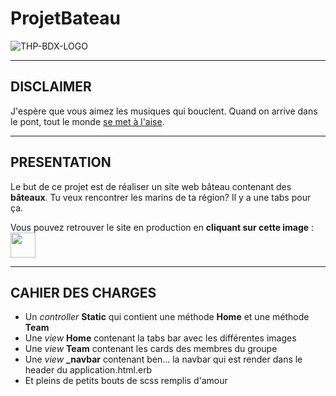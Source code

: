 # ProjetBateau

![THP-BDX-LOGO](http://image.noelshack.com/fichiers/2018/45/1/1541412703-thpbdx1.png)

---
## DISCLAIMER

J'espère que vous aimez les musiques qui bouclent.
Quand on arrive dans le pont, tout le monde [se met à l'aise](https://www.youtube.com/watch?v=mGgipFeAXg8).

---
## PRESENTATION

Le but de ce projet est de réaliser un site web bâteau contenant des **bâteaux**.
Tu veux rencontrer les marins de ta région? Il y a une tabs pour ça.

Vous pouvez retrouver le site en production en **cliquant sur cette image** : [<img src="https://cultofthepartyparrot.com/parrots/hd/gentlemanparrot.gif" width="40" height="40">](https://projetbateau.herokuapp.com/)

---
## CAHIER DES CHARGES

* Un _controller_ **Static** qui contient une méthode  **Home** et une méthode **Team**
* Une _view_ **Home** contenant la tabs bar avec les différentes images
* Une _view_ **Team** contenant les cards des membres du groupe
* Une _view_ **_navbar** contenant ben... la navbar qui est render dans le header du application.html.erb
* Et pleins de petits bouts de scss remplis d'amour


